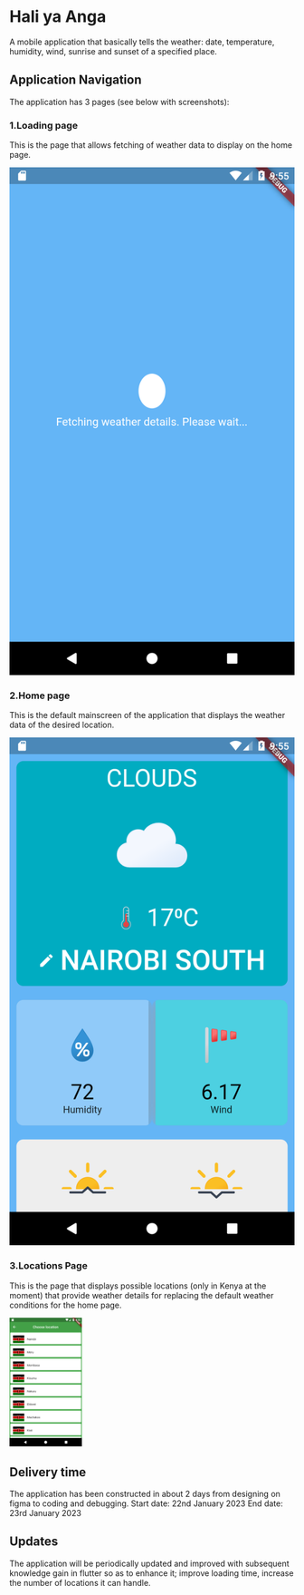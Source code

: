 # Hali ya Anga

A mobile application that basically tells the weather: date, temperature, humidity, wind, sunrise and sunset of a specified place.

## Application Navigation

The application has 3 pages (see below with screenshots):

### 1.Loading page

This is the page that allows fetching of weather data to display on the home page.

![Loading Page](screenshots/loading.png)

### 2.Home page

This is the default mainscreen of the application that displays the weather data of the desired location.

![Home Page](screenshots/home.png)

### 3.Locations Page

This is the page that displays possible locations (only in Kenya at the moment) that provide weather details for replacing the default weather conditions for the home page.

<img src="screenshots/locations.png" width="128" alt/>

## Delivery time

The application has been constructed in about 2 days from designing on figma to coding and debugging.
Start date: 22nd January 2023
End date: 23rd January 2023

## Updates

The application will be periodically updated and improved with subsequent knowledge gain in flutter so as to enhance it; improve loading time, increase the number of locations it can handle.
